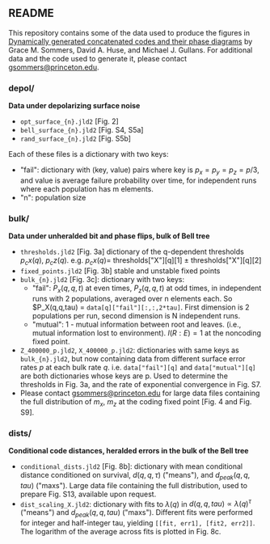 ## README

This repository contains some of the data used to produce the figures in [Dynamically generated concatenated codes and their phase diagrams](https://arxiv.org/abs/2409.13801) by Grace M. Sommers, David A. Huse, and Michael J. Gullans. For additional data and the code used to generate it, please contact gsommers@princeton.edu.

### depol/

**Data under depolarizing surface noise**

- `opt_surface_{n}.jld2` [Fig. 2]
- `bell_surface_{n}.jld2` [Fig. S4, S5a]
- `rand_surface_{n}.jld2` [Fig. S5b]

Each of these files is a dictionary with two keys:

 - "fail": dictionary with (key, value) pairs where key is $p_x=p_y=p_z=p/3$, and value is average failure probability over time, for independent runs where each population has m elements.
 - "n": population size

### bulk/

**Data under unheralded bit and phase flips, bulk of Bell tree**

- `thresholds.jld2` [Fig. 3a] dictionary of the q-dependent thresholds $p_cx(q)$, $p_cz(q)$.
         e.g. $p_cx(q) =$ thresholds["X"][q][1] $\pm$ thresholds["X"][q][2]
- `fixed_points.jld2` [Fig. 3b] stable and unstable fixed points
- `bulk_{n}.jld2` [Fig. 3c]: dictionary with two keys:
  * "fail": $P_x(q,q,t)$ at even times, $P_z(q,q,t)$ at odd times, in independent runs with 2 populations, averaged over n elements each. So $P_X(q,q,tau) = `data[q]["fail"][:,:,2*tau]`. First dimension is 2 populations per run, second dimension is N independent runs.
  *  "mutual": 1 - mutual information between root and leaves. (i.e., mutual information lost to environment). $I(R:E)=1$ at the noncoding fixed point.
- `Z_400000_p.jld2`, `X_400000_p.jld2`: dictionaries with same keys as `bulk_{n}.jld2`, but now containing data from different surface error rates $p$ at each bulk rate $q$. i.e. `data["fail"][q]` and `data["mutual"][q]` are both dictionaries whose keys are p. Used to determine the thresholds in Fig. 3a, and the rate of exponential convergence in Fig. S7.
- Please contact gsommers@princeton.edu for large data files containing the full distribution of $m_x$, $m_z$ at the coding fixed point [Fig. 4 and Fig. S9].

### dists/

**Conditional code distances, heralded errors in the bulk of the Bell tree**
- `conditional_dists.jld2` [Fig. 8b]: dictionary with mean conditional distance conditioned on survival, $d(q,q,\tau)$ ("means"), and $d_{peak}(q,q,tau)$ ("maxs"). Large data file containing the full distribution, used to prepare Fig. S13, available upon request.
- `dist_scaling_X.jld2`: dictionary with fits to $\lambda(q)$ in $d(q,q,tau) \propto \lambda(q)^\tau$ ("means") and $d_{peak}(q,q,tau)$ ("maxs"). Different fits were performed for integer and half-integer tau, yielding `[[fit, err1], [fit2, err2]]`. The logarithm of the average across fits is plotted in Fig. 8c. 
